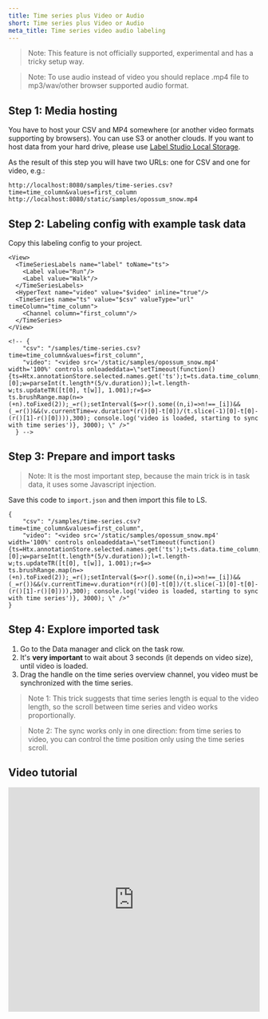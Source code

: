 ```yaml
---
title: Time series plus Video or Audio
short: Time series plus Video or Audio
meta_title: Time series video audio labeling 
---
```


> Note: This feature is not officially supported, experimental and has a tricky setup way.

> Note: To use audio instead of video you should replace .mp4 file to mp3/wav/other browser supported audio format.      

## Step 1: Media hosting

You have to host your CSV and MP4 somewhere (or another video formats supporting by browsers). You can use S3 
or another clouds. If you want to host data from your hard drive, please use 
[Label Studio Local Storage](http://localhost:4000/guide/storage.html#Local-storage).

As the result of this step you will have two URLs: one for CSV and one for video, e.g.:
```
http://localhost:8080/samples/time-series.csv?time=time_column&values=first_column
http://localhost:8080/static/samples/opossum_snow.mp4
```

## Step 2: Labeling config with example task data

Copy this labeling config to your project. 

```
<View>
  <TimeSeriesLabels name="label" toName="ts">
    <Label value="Run"/>
    <Label value="Walk"/>
  </TimeSeriesLabels>
  <HyperText name="video" value="$video" inline="true"/>
  <TimeSeries name="ts" value="$csv" valueType="url" timeColumn="time_column">
    <Channel column="first_column"/>
  </TimeSeries>
</View>

<!-- {
    "csv": "/samples/time-series.csv?time=time_column&values=first_column",
    "video": "<video src='/static/samples/opossum_snow.mp4' width='100%' controls onloadeddata=\"setTimeout(function(){ts=Htx.annotationStore.selected.names.get('ts');t=ts.data.time_column;v=document.getElementsByTagName('video')[0];w=parseInt(t.length*(5/v.duration));l=t.length-w;ts.updateTR([t[0], t[w]], 1.001);r=$=>
ts.brushRange.map(n=>(+n).toFixed(2));_=r();setInterval($=>r().some((n,i)=>n!==_[i])&&(_=r())&&(v.currentTime=v.duration*(r()[0]-t[0])/(t.slice(-1)[0]-t[0]-(r()[1]-r()[0]))),300); console.log('video is loaded, starting to sync with time series')}, 3000); \" />"
  } -->
```

## Step 3: Prepare and import tasks

> Note: It is the most important step, because the main trick is in task data, it uses some Javascript injection.        

Save this code to `import.json` and then import this file to LS.   
```
{
    "csv": "/samples/time-series.csv?time=time_column&values=first_column",
    "video": "<video src='/static/samples/opossum_snow.mp4' width='100%' controls onloadeddata=\"setTimeout(function(){ts=Htx.annotationStore.selected.names.get('ts');t=ts.data.time_column;v=document.getElementsByTagName('video')[0];w=parseInt(t.length*(5/v.duration));l=t.length-w;ts.updateTR([t[0], t[w]], 1.001);r=$=>
ts.brushRange.map(n=>(+n).toFixed(2));_=r();setInterval($=>r().some((n,i)=>n!==_[i])&&(_=r())&&(v.currentTime=v.duration*(r()[0]-t[0])/(t.slice(-1)[0]-t[0]-(r()[1]-r()[0]))),300); console.log('video is loaded, starting to sync with time series')}, 3000); \" />"
}
```


## Step 4: Explore imported task

1. Go to the Data manager and click on the task row.
2. It's <b>very important</b> to wait about 3 seconds (it depends on video size), until video is loaded.
3. Drag the handle on the time series overview channel, you video must be synchronized with the time series.

> Note 1: This trick suggests that time series length is equal to the video length, so the scroll between time series and video works proportionally.

> Note 2: The sync works only in one direction: from time series to video, you can control the time position only using the time series scroll. 


## Video tutorial

<iframe width="100%" height="450vh" src="https://www.youtube.com/embed/fzY1DNPxkdw" title="YouTube video player" frameborder="0" allow="accelerometer; autoplay; clipboard-write; encrypted-media; gyroscope; picture-in-picture" allowfullscreen></iframe>
